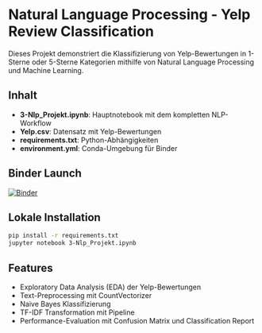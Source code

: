 # Natural Language Processing - Yelp Review Classification

Dieses Projekt demonstriert die Klassifizierung von Yelp-Bewertungen in 1-Sterne oder 5-Sterne Kategorien mithilfe von Natural Language Processing und Machine Learning.

## Inhalt

- **3-Nlp_Projekt.ipynb**: Hauptnotebook mit dem kompletten NLP-Workflow
- **Yelp.csv**: Datensatz mit Yelp-Bewertungen
- **requirements.txt**: Python-Abhängigkeiten
- **environment.yml**: Conda-Umgebung für Binder

## Binder Launch

[![Binder](https://mybinder.org/badge_logo.svg)](https://mybinder.org/v2/gh/Jnooo-cloud/natural-language-processing/HEAD)


## Lokale Installation

```bash
pip install -r requirements.txt
jupyter notebook 3-Nlp_Projekt.ipynb
```

## Features

- Exploratory Data Analysis (EDA) der Yelp-Bewertungen
- Text-Preprocessing mit CountVectorizer
- Naive Bayes Klassifizierung
- TF-IDF Transformation mit Pipeline
- Performance-Evaluation mit Confusion Matrix und Classification Report
